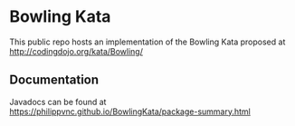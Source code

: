 # Bowling Kata

This public repo hosts an implementation of the Bowling Kata proposed at
http://codingdojo.org/kata/Bowling/

## Documentation

Javadocs can be found at https://philippvnc.github.io/BowlingKata/package-summary.html
